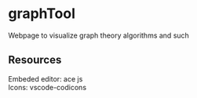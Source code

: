 # graphTool
Webpage to visualize graph theory algorithms and such 

## Resources 
Embeded editor: ace js \
Icons: vscode-codicons
